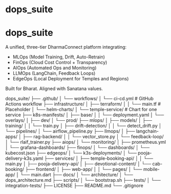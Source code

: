# dops_suite
# dops_suite

A unified, three-tier DharmaConnect platform integrating:

- MLOps (Model Training, Drift, Auto-Retrain)
- FinOps (Cloud Cost Control + Transparency)
- AIOps (Automated Ops and Monitoring)
- LLMOps (LangChain, Feedback Loops)
- EdgeOps (Local Deployment for Temples and Regions)

Built for Bharat. Aligned with Sanatana values.


dops_suite/
├── .github/
│   └── workflows/
│       └── ci-cd.yml                # GitHub Actions workflow
├── infrastructure/
│   ├── terraform/
│   │   └── main.tf                  # Placeholder
│   └── helm-charts/
│       └── temple-service/          # Chart for one service
├── k8s-manifests/
│   ├── base/
│   │   └── deployment.yaml
│   └── overlays/
│       ├── dev/
│       └── prod/
├── mlops/
│   ├── models/
│   ├── training/
│   │   └── train.py
│   ├── drift-detection/
│   │   └── detect_drift.py
│   └── pipelines/
│       └── airflow_pipeline.py
├── llmops/
│   ├── langchain-apps/
│   ├── rag-backend/
│   │   └── vector_store.py
│   └── feedback-loop/
│       └── rlaif_trainer.py
├── aiops/
│   └── monitoring/
│       ├── prometheus.yml
│       └── grafana-dashboards/
├── finops/
│   └── dashboards/
│       └── kubecost.json
├── edgeops/
│   └── k3s-deployments/
│       └── pooja-delivery-k3s.yaml
├── services/
│   ├── temple-booking-api/
│   │   └── main.py
│   ├── pooja-delivery-api/
│   ├── devotional-content/
│   └── cab-booking/
├── frontend/
│   ├── web-app/
│   │   └── pages/
│   └── mobile-app/
│       └── main.dart
├── docs/
│   └── architecture/
│       └── dops_architecture.md
├── scripts/
│   └── bootstrap.sh
├── tests/
│   └── integration-tests/
├── LICENSE
├── README.md
└── .gitignore
